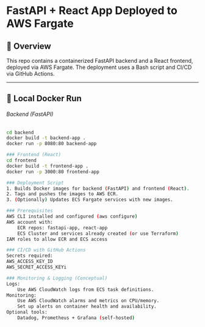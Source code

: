 # FastAPI + React App Deployed to AWS Fargate

## 🧩 Overview

This repo contains a containerized FastAPI backend and a React frontend, deployed via AWS Fargate. The deployment uses a Bash script and CI/CD via GitHub Actions.

---

## 🚀 Local Docker Run

###### Backend (FastAPI)

```bash
cd backend
docker build -t backend-app .
docker run -p 8080:80 backend-app

### Frontend (React)
cd frontend
docker build -t frontend-app .
docker run -p 3000:80 frontend-app

### Deployment Script
1. Builds Docker images for backend (FastAPI) and frontend (React).
2. Tags and pushes the images to AWS ECR.
3. (Optionally) Updates ECS Fargate services with new images.

### Prerequisites
AWS CLI installed and configured (aws configure)
AWS account with:
    ECR repos: fastapi-app, react-app
    ECS Cluster and services already created (or use Terraform)
IAM roles to allow ECR and ECS access

### CI/CD with GitHub Actions
Secrets required:
AWS_ACCESS_KEY_ID
AWS_SECRET_ACCESS_KEYi

### Monitoring & Logging (Conceptual)
Logs:
    Use AWS CloudWatch logs from ECS task definitions.
Monitoring:
    Use AWS CloudWatch alarms and metrics on CPU/memory.
    Set up alerts on container health and availability.
Optional tools:
    Datadog, Prometheus + Grafana (self-hosted)

